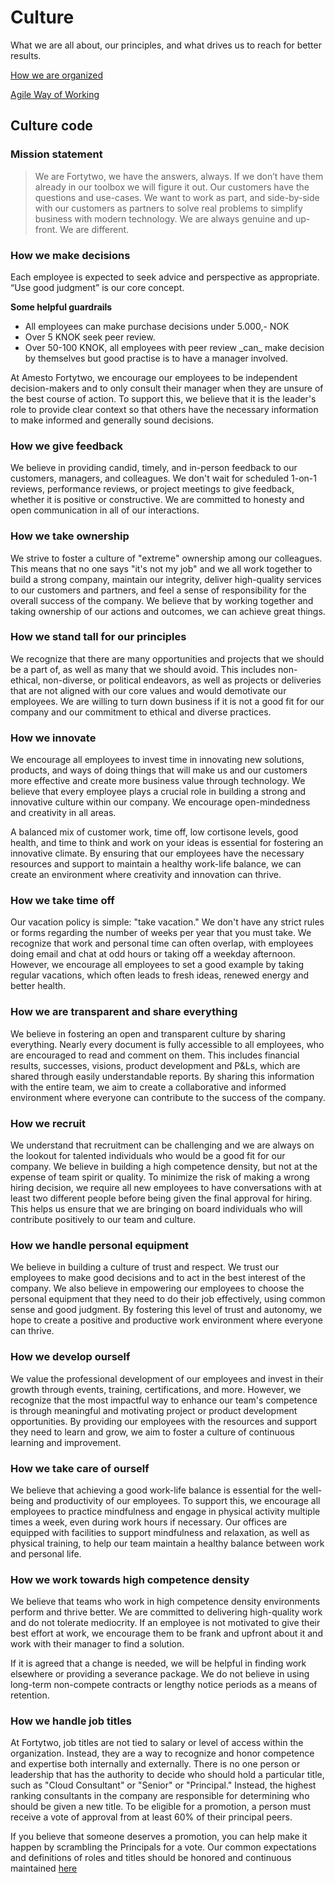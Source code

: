 # Culture
What we are all about, our principles, and what drives us to reach for better results.

[How we are organized](ORGANIZATION.md)

[Agile Way of Working](AGILE-WOW.md)

## Culture code
### **Mission statement**

> We are Fortytwo, we have the answers, always. If we don’t have them already in our toolbox we will figure it out. Our customers have the questions and use-cases. We want to work as part, and side-by-side with our customers as partners to solve real problems to simplify business with modern technology. We are always genuine and up-front. We are different.

### **How we make decisions**

Each employee is expected to seek advice and perspective as appropriate. “Use good judgment” is our core concept.

**Some helpful guardrails**

*    All employees can make purchase decisions under 5.000,- NOK
*    Over 5 KNOK seek peer review.
*    Over 50-100 KNOK, all employees with peer review \_can\_ make decision by themselves but good practise is to have a manager involved.
    
At Amesto Fortytwo, we encourage our employees to be independent decision-makers and to only consult their manager when they are unsure of the best course of action. To support this, we believe that it is the leader's role to provide clear context so that others have the necessary information to make informed and generally sound decisions.

### **How we give feedback**

We believe in providing candid, timely, and in-person feedback to our customers, managers, and colleagues. We don't wait for scheduled 1-on-1 reviews, performance reviews, or project meetings to give feedback, whether it is positive or constructive. We are committed to honesty and open communication in all of our interactions.

### **How we take ownership**

We strive to foster a culture of "extreme" ownership among our colleagues. This means that no one says "it's not my job" and we all work together to build a strong company, maintain our integrity, deliver high-quality services to our customers and partners, and feel a sense of responsibility for the overall success of the company. We believe that by working together and taking ownership of our actions and outcomes, we can achieve great things.

### **How we stand tall for our principles**

We recognize that there are many opportunities and projects that we should be a part of, as well as many that we should avoid. This includes non-ethical, non-diverse, or political endeavors, as well as projects or deliveries that are not aligned with our core values and would demotivate our employees. We are willing to turn down business if it is not a good fit for our company and our commitment to ethical and diverse practices.

### **How we innovate**

We encourage all employees to invest time in innovating new solutions, products, and ways of doing things that will make us and our customers more effective and create more business value through technology. We believe that every employee plays a crucial role in building a strong and innovative culture within our company. We encourage open-mindedness and creativity in all areas.
  
A balanced mix of customer work, time off, low cortisone levels, good health, and time to think and work on your ideas is essential for fostering an innovative climate. By ensuring that our employees have the necessary resources and support to maintain a healthy work-life balance, we can create an environment where creativity and innovation can thrive.

### **How we take time off**

Our vacation policy is simple: "take vacation." We don't have any strict rules or forms regarding the number of weeks per year that you must take. We recognize that work and personal time can often overlap, with employees doing email and chat at odd hours or taking off a weekday afternoon. However, we encourage all employees to set a good example by taking regular vacations, which often leads to fresh ideas, renewed energy and better health.

### **How we are transparent and share everything**

We believe in fostering an open and transparent culture by sharing everything. Nearly every document is fully accessible to all employees, who are encouraged to read and comment on them. This includes financial results, successes, visions, product development and P&Ls, which are shared through easily understandable reports. By sharing this information with the entire team, we aim to create a collaborative and informed environment where everyone can contribute to the success of the company.

### **How we recruit**

We understand that recruitment can be challenging and we are always on the lookout for talented individuals who would be a good fit for our company. We believe in building a high competence density, but not at the expense of team spirit or quality. To minimize the risk of making a wrong hiring decision, we require all new employees to have conversations with at least two different people before being given the final approval for hiring. This helps us ensure that we are bringing on board individuals who will contribute positively to our team and culture.

### **How we handle personal equipment**

We believe in building a culture of trust and respect. We trust our employees to make good decisions and to act in the best interest of the company. We also believe in empowering our employees to choose the personal equipment that they need to do their job effectively, using common sense and good judgment. By fostering this level of trust and autonomy, we hope to create a positive and productive work environment where everyone can thrive.

### **How we develop ourself**

We value the professional development of our employees and invest in their growth through events, training, certifications, and more. However, we recognize that the most impactful way to enhance our team's competence is through meaningful and motivating project or product development opportunities. By providing our employees with the resources and support they need to learn and grow, we aim to foster a culture of continuous learning and improvement.

### **How we take care of ourself**

We believe that achieving a good work-life balance is essential for the well-being and productivity of our employees. To support this, we encourage all employees to practice mindfulness and engage in physical activity multiple times a week, even during work hours if necessary. Our offices are equipped with facilities to support mindfulness and relaxation, as well as physical training, to help our team maintain a healthy balance between work and personal life.

### **How we work towards high competence density**

We believe that teams who work in high competence density environments perform and thrive better. We are committed to delivering high-quality work and do not tolerate mediocrity. If an employee is not motivated to give their best effort at work, we encourage them to be frank and upfront about it and work with their manager to find a solution. 

If it is agreed that a change is needed, we will be helpful in finding work elsewhere or providing a severance package. We do not believe in using long-term non-compete contracts or lengthy notice periods as a means of retention.

### **How we handle job titles**

At Fortytwo, job titles are not tied to salary or level of access within the organization. Instead, they are a way to recognize and honor competence and expertise both internally and externally. There is no one person or leadership that has the authority to decide who should hold a particular title, such as "Cloud Consultant" or "Senior" or "Principal." Instead, the highest ranking consultants in the company are responsible for determining who should be given a new title. To be eligible for a promotion, a person must receive a vote of approval from at least 60% of their principal peers. 

If you believe that someone deserves a promotion, you can help make it happen by scrambling the Principals for a vote. Our common expectations and definitions of roles and titles should be honored and continuous maintained [here](ORGANIZATION.md)